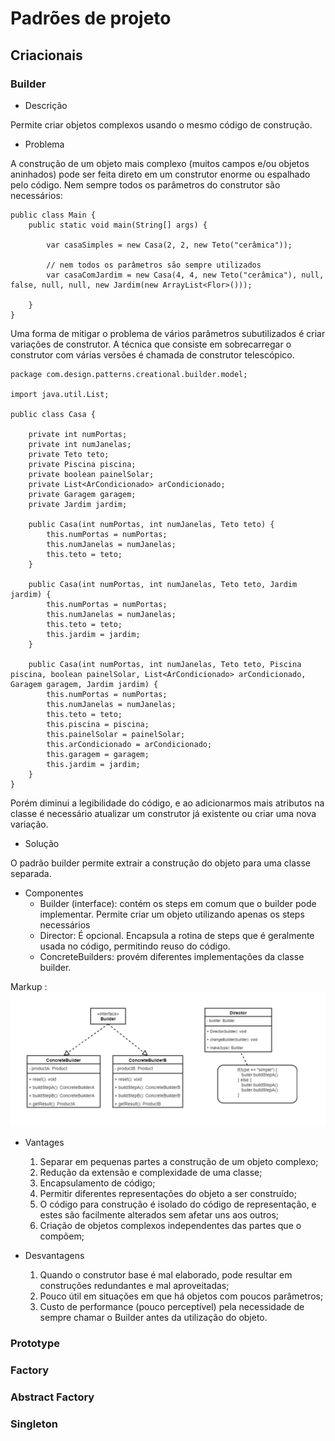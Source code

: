 # Padrões de projeto

## Criacionais

### **Builder**

- Descrição

Permite criar objetos complexos usando o mesmo código de construção.

- Problema

A construção de um objeto mais complexo (muitos campos e/ou objetos aninhados) pode ser feita direto em um construtor enorme ou espalhado pelo código.
Nem sempre todos os parâmetros do construtor são necessários:
```
public class Main {
    public static void main(String[] args) {
 
        var casaSimples = new Casa(2, 2, new Teto("cerâmica"));
 
        // nem todos os parâmetros são sempre utilizados
        var casaComJardim = new Casa(4, 4, new Teto("cerâmica"), null, false, null, null, new Jardim(new ArrayList<Flor>()));
 
    }
}
```

Uma forma de mitigar o problema de vários parâmetros subutilizados é criar variações de construtor. A técnica que consiste em sobrecarregar o construtor com várias versões é chamada de construtor telescópico. 

```
package com.design.patterns.creational.builder.model;
 
import java.util.List;
 
public class Casa {
 
    private int numPortas;
    private int numJanelas;
    private Teto teto;
    private Piscina piscina;
    private boolean painelSolar;
    private List<ArCondicionado> arCondicionado;
    private Garagem garagem;
    private Jardim jardim;
 
    public Casa(int numPortas, int numJanelas, Teto teto) {
        this.numPortas = numPortas;
        this.numJanelas = numJanelas;
        this.teto = teto;
    }
 
    public Casa(int numPortas, int numJanelas, Teto teto, Jardim jardim) {
        this.numPortas = numPortas;
        this.numJanelas = numJanelas;
        this.teto = teto;
        this.jardim = jardim;
    }
 
    public Casa(int numPortas, int numJanelas, Teto teto, Piscina piscina, boolean painelSolar, List<ArCondicionado> arCondicionado, Garagem garagem, Jardim jardim) {
        this.numPortas = numPortas;
        this.numJanelas = numJanelas;
        this.teto = teto;
        this.piscina = piscina;
        this.painelSolar = painelSolar;
        this.arCondicionado = arCondicionado;
        this.garagem = garagem;
        this.jardim = jardim;
    }
}
```
Porém diminui a legibilidade do código, e ao adicionarmos mais atributos na classe é necessário atualizar um construtor já existente ou criar uma nova variação.

- Solução

O padrão builder permite extrair a construção do objeto para uma classe separada.

- Componentes
  * Builder (interface): contém os steps em comum que o builder pode implementar. Permite criar um objeto utilizando apenas os steps necessários
  * Director: É opcional. Encapsula a rotina de steps que é geralmente usada no código, permitindo reuso do código.
  * ConcreteBuilders: provém diferentes implementações da classe builder.

Markup : ![builder](https://github.com/donOnerb/estudos-design-patterns/blob/main/components/builder.png "builder components")

- Vantages
  1. Separar em pequenas partes a construção de um objeto complexo;
  2. Redução da extensão e complexidade de uma classe;
  3. Encapsulamento de código;
  4. Permitir diferentes representações do objeto a ser construído;
  5. O código para construção é isolado do código de representação, e estes são facilmente alterados sem afetar uns aos outros;
  6. Criação de objetos complexos independentes das partes que o compõem;

- Desvantagens
  1. Quando o construtor base é mal elaborado, pode resultar em construções redundantes e mal aproveitadas;
  2. Pouco útil em situações em que há objetos com poucos parâmetros;
  3. Custo de performance (pouco perceptível) pela necessidade de sempre chamar o Builder antes da utilização do objeto.

### **Prototype**

### **Factory**

### **Abstract Factory**

### **Singleton**
